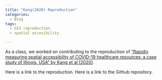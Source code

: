 ```yaml
---
title: "Kang(2020) Reproduction"
categories:
  - Blog
tags:
  - GIS reproduction
  - spatial accesibility

---
```


As a class, we worked on contributing to the reproduction of [“Rapidly measuring spatial accessibility of COVID-19 healthcare resources: a case study of Illinois, USA” by Kang et al (2020)](https://ij-healthgeographics.biomedcentral.com/articles/10.1186/s12942-020-00229-x). 

Here is a link to the reproduction.
Here is a link to the Github repository. 
